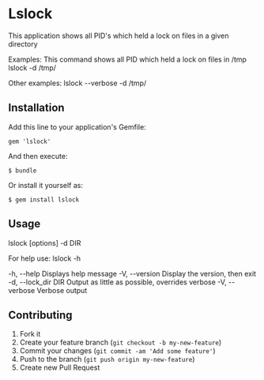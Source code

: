 # Lslock

This  application shows all PID's which held a lock on files in
a given directory

Examples:
This command shows all PID which held a lock on files in /tmp
    lslock -d /tmp/

Other examples:
    lslock --verbose -d /tmp/

## Installation

Add this line to your application's Gemfile:

    gem 'lslock'

And then execute:

    $ bundle

Or install it yourself as:

    $ gem install lslock

## Usage
   lslock [options] -d DIR

   For help use: lslock -h

   -h, --help          Displays help message
   -V, --version       Display the version, then exit
   -d, --lock_dir DIR  Output as little as possible, overrides verbose
   -V, --verbose       Verbose output

## Contributing

1. Fork it
2. Create your feature branch (`git checkout -b my-new-feature`)
3. Commit your changes (`git commit -am 'Add some feature'`)
4. Push to the branch (`git push origin my-new-feature`)
5. Create new Pull Request
